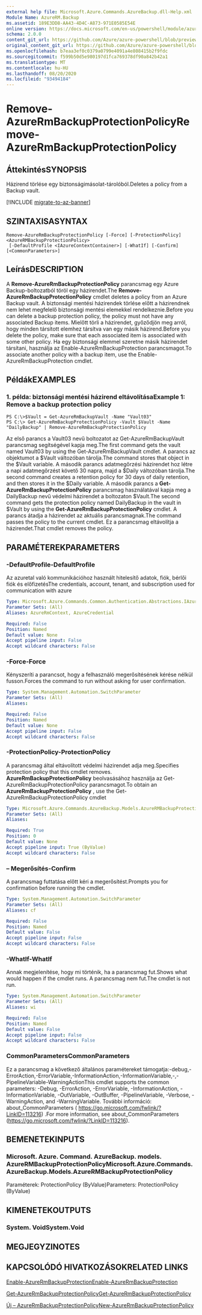 ```yaml
---
external help file: Microsoft.Azure.Commands.AzureBackup.dll-Help.xml
Module Name: AzureRM.Backup
ms.assetid: 189E3DD8-AA43-4D4C-A873-971E0585E54E
online version: https://docs.microsoft.com/en-us/powershell/module/azurerm.backup/remove-azurermbackupprotectionpolicy
schema: 2.0.0
content_git_url: https://github.com/Azure/azure-powershell/blob/preview/src/ResourceManager/AzureBackup/Commands.AzureBackup/help/Remove-AzureRmBackupProtectionPolicy.md
original_content_git_url: https://github.com/Azure/azure-powershell/blob/preview/src/ResourceManager/AzureBackup/Commands.AzureBackup/help/Remove-AzureRmBackupProtectionPolicy.md
ms.openlocfilehash: b7eaa3ef0c0379a0799e4091a4e808415b2f9fdc
ms.sourcegitcommit: f599b50d5e980197d1fca769378df90a842b42a1
ms.translationtype: MT
ms.contentlocale: hu-HU
ms.lasthandoff: 08/20/2020
ms.locfileid: "93494184"
---
```

# <span data-ttu-id="70959-101">Remove-AzureRmBackupProtectionPolicy</span><span class="sxs-lookup"><span data-stu-id="70959-101">Remove-AzureRmBackupProtectionPolicy</span></span>

## <span data-ttu-id="70959-102">Áttekintés</span><span class="sxs-lookup"><span data-stu-id="70959-102">SYNOPSIS</span></span>
<span data-ttu-id="70959-103">Házirend törlése egy biztonságimásolat-tárolóból.</span><span class="sxs-lookup"><span data-stu-id="70959-103">Deletes a policy from a Backup vault.</span></span>

[!INCLUDE [migrate-to-az-banner](../../includes/migrate-to-az-banner.md)]

## <span data-ttu-id="70959-104">SZINTAXISA</span><span class="sxs-lookup"><span data-stu-id="70959-104">SYNTAX</span></span>

```
Remove-AzureRmBackupProtectionPolicy [-Force] [-ProtectionPolicy] <AzureRMBackupProtectionPolicy>
 [-DefaultProfile <IAzureContextContainer>] [-WhatIf] [-Confirm] [<CommonParameters>]
```

## <span data-ttu-id="70959-105">Leírás</span><span class="sxs-lookup"><span data-stu-id="70959-105">DESCRIPTION</span></span>
<span data-ttu-id="70959-106">A **Remove-AzureRmBackupProtectionPolicy** parancsmag egy Azure Backup-boltozatból töröl egy házirendet.</span><span class="sxs-lookup"><span data-stu-id="70959-106">The **Remove-AzureRmBackupProtectionPolicy** cmdlet deletes a policy from an Azure Backup vault.</span></span>
<span data-ttu-id="70959-107">A biztonsági mentési házirendek törlése előtt a házirendnek nem lehet megfelelő biztonsági mentési elemekkel rendelkeznie.</span><span class="sxs-lookup"><span data-stu-id="70959-107">Before you can delete a backup protection policy, the policy must not have any associated Backup items.</span></span>
<span data-ttu-id="70959-108">Mielőtt törli a házirendet, győződjön meg arról, hogy minden társított elemhez társítva van egy másik házirend.</span><span class="sxs-lookup"><span data-stu-id="70959-108">Before you delete the policy, make sure that each associated item is associated with some other policy.</span></span>
<span data-ttu-id="70959-109">Ha egy biztonsági elemmel szeretne másik házirendet társítani, használja az Enable-AzureRmBackupProtection parancsmagot.</span><span class="sxs-lookup"><span data-stu-id="70959-109">To associate another policy with a backup item, use the Enable-AzureRmBackupProtection cmdlet.</span></span>

## <span data-ttu-id="70959-110">Példák</span><span class="sxs-lookup"><span data-stu-id="70959-110">EXAMPLES</span></span>

### <span data-ttu-id="70959-111">1. példa: biztonsági mentési házirend eltávolítása</span><span class="sxs-lookup"><span data-stu-id="70959-111">Example 1: Remove a backup protection policy</span></span>
```
PS C:\>$Vault = Get-AzureRmBackupVault -Name "Vault03"
PS C:\> Get-AzureRmBackupProtectionPolicy -Vault $Vault -Name "DailyBackup" | Remove-AzureRmBackupProtectionPolicy
```

<span data-ttu-id="70959-112">Az első parancs a Vault03 nevű boltozatot az Get-AzureRmBackupVault parancsmag segítségével kapja meg.</span><span class="sxs-lookup"><span data-stu-id="70959-112">The first command gets the vault named Vault03 by using the Get-AzureRmBackupVault cmdlet.</span></span>
<span data-ttu-id="70959-113">A parancs az objektumot a $Vault változóban tárolja.</span><span class="sxs-lookup"><span data-stu-id="70959-113">The command stores that object in the $Vault variable.</span></span>
<span data-ttu-id="70959-114">A második parancs adatmegőrzési házirendet hoz létre a napi adatmegőrzést követő 30 napra, majd a $Daily változóban tárolja.</span><span class="sxs-lookup"><span data-stu-id="70959-114">The second command creates a retention policy for 30 days of daily retention, and then stores it in the $Daily variable.</span></span>
<span data-ttu-id="70959-115">A második parancs a **Get-AzureRmBackupProtectionPolicy** parancsmag használatával kapja meg a DailyBackup nevű védelmi házirendet a boltozaton $Vault.</span><span class="sxs-lookup"><span data-stu-id="70959-115">The second command gets the protection policy named DailyBackup in the vault in $Vault by using the **Get-AzureRmBackupProtectionPolicy** cmdlet.</span></span>
<span data-ttu-id="70959-116">A parancs átadja a házirendet az aktuális parancsmagnak.</span><span class="sxs-lookup"><span data-stu-id="70959-116">The command passes the policy to the current cmdlet.</span></span>
<span data-ttu-id="70959-117">Ez a parancsmag eltávolítja a házirendet.</span><span class="sxs-lookup"><span data-stu-id="70959-117">That cmdlet removes the policy.</span></span>

## <span data-ttu-id="70959-118">PARAMÉTEREK</span><span class="sxs-lookup"><span data-stu-id="70959-118">PARAMETERS</span></span>

### <span data-ttu-id="70959-119">-DefaultProfile</span><span class="sxs-lookup"><span data-stu-id="70959-119">-DefaultProfile</span></span>
<span data-ttu-id="70959-120">Az azuretal való kommunikációhoz használt hitelesítő adatok, fiók, bérlői fiók és előfizetés</span><span class="sxs-lookup"><span data-stu-id="70959-120">The credentials, account, tenant, and subscription used for communication with azure</span></span>

```yaml
Type: Microsoft.Azure.Commands.Common.Authentication.Abstractions.IAzureContextContainer
Parameter Sets: (All)
Aliases: AzureRmContext, AzureCredential

Required: False
Position: Named
Default value: None
Accept pipeline input: False
Accept wildcard characters: False
```

### <span data-ttu-id="70959-121">-Force</span><span class="sxs-lookup"><span data-stu-id="70959-121">-Force</span></span>
<span data-ttu-id="70959-122">Kényszeríti a parancsot, hogy a felhasználó megerősítésének kérése nélkül fusson.</span><span class="sxs-lookup"><span data-stu-id="70959-122">Forces the command to run without asking for user confirmation.</span></span>

```yaml
Type: System.Management.Automation.SwitchParameter
Parameter Sets: (All)
Aliases:

Required: False
Position: Named
Default value: None
Accept pipeline input: False
Accept wildcard characters: False
```

### <span data-ttu-id="70959-123">-ProtectionPolicy</span><span class="sxs-lookup"><span data-stu-id="70959-123">-ProtectionPolicy</span></span>
<span data-ttu-id="70959-124">A parancsmag által eltávolított védelmi házirendet adja meg.</span><span class="sxs-lookup"><span data-stu-id="70959-124">Specifies protection policy that this cmdlet removes.</span></span>
<span data-ttu-id="70959-125">**AzureRmBackupProtectionPolicy** beolvasásához használja az Get-AzureRmBackupProtectionPolicy parancsmagot.</span><span class="sxs-lookup"><span data-stu-id="70959-125">To obtain an **AzureRmBackupProtectionPolicy** , use the Get-AzureRmBackupProtectionPolicy cmdlet</span></span>

```yaml
Type: Microsoft.Azure.Commands.AzureBackup.Models.AzureRMBackupProtectionPolicy
Parameter Sets: (All)
Aliases:

Required: True
Position: 0
Default value: None
Accept pipeline input: True (ByValue)
Accept wildcard characters: False
```

### <span data-ttu-id="70959-126">– Megerősítés</span><span class="sxs-lookup"><span data-stu-id="70959-126">-Confirm</span></span>
<span data-ttu-id="70959-127">A parancsmag futtatása előtt kéri a megerősítést.</span><span class="sxs-lookup"><span data-stu-id="70959-127">Prompts you for confirmation before running the cmdlet.</span></span>

```yaml
Type: System.Management.Automation.SwitchParameter
Parameter Sets: (All)
Aliases: cf

Required: False
Position: Named
Default value: False
Accept pipeline input: False
Accept wildcard characters: False
```

### <span data-ttu-id="70959-128">-WhatIf</span><span class="sxs-lookup"><span data-stu-id="70959-128">-WhatIf</span></span>
<span data-ttu-id="70959-129">Annak megjelenítése, hogy mi történik, ha a parancsmag fut.</span><span class="sxs-lookup"><span data-stu-id="70959-129">Shows what would happen if the cmdlet runs.</span></span>
<span data-ttu-id="70959-130">A parancsmag nem fut.</span><span class="sxs-lookup"><span data-stu-id="70959-130">The cmdlet is not run.</span></span>

```yaml
Type: System.Management.Automation.SwitchParameter
Parameter Sets: (All)
Aliases: wi

Required: False
Position: Named
Default value: False
Accept pipeline input: False
Accept wildcard characters: False
```

### <span data-ttu-id="70959-131">CommonParameters</span><span class="sxs-lookup"><span data-stu-id="70959-131">CommonParameters</span></span>
<span data-ttu-id="70959-132">Ez a parancsmag a következő általános paramétereket támogatja:-debug,-ErrorAction,-ErrorVariable,-InformationAction,-InformationVariable,-,-PipelineVariable-WarningAction</span><span class="sxs-lookup"><span data-stu-id="70959-132">This cmdlet supports the common parameters: -Debug, -ErrorAction, -ErrorVariable, -InformationAction, -InformationVariable, -OutVariable, -OutBuffer, -PipelineVariable, -Verbose, -WarningAction, and -WarningVariable.</span></span> <span data-ttu-id="70959-133">További információ: about_CommonParameters ( https://go.microsoft.com/fwlink/?LinkID=113216) .</span><span class="sxs-lookup"><span data-stu-id="70959-133">For more information, see about_CommonParameters (https://go.microsoft.com/fwlink/?LinkID=113216).</span></span>

## <span data-ttu-id="70959-134">BEMENETEK</span><span class="sxs-lookup"><span data-stu-id="70959-134">INPUTS</span></span>

### <span data-ttu-id="70959-135">Microsoft. Azure. Command. AzureBackup. models. AzureRMBackupProtectionPolicy</span><span class="sxs-lookup"><span data-stu-id="70959-135">Microsoft.Azure.Commands.AzureBackup.Models.AzureRMBackupProtectionPolicy</span></span>
<span data-ttu-id="70959-136">Paraméterek: ProtectionPolicy (ByValue)</span><span class="sxs-lookup"><span data-stu-id="70959-136">Parameters: ProtectionPolicy (ByValue)</span></span>

## <span data-ttu-id="70959-137">KIMENETEK</span><span class="sxs-lookup"><span data-stu-id="70959-137">OUTPUTS</span></span>

### <span data-ttu-id="70959-138">System. Void</span><span class="sxs-lookup"><span data-stu-id="70959-138">System.Void</span></span>

## <span data-ttu-id="70959-139">MEGJEGYZI</span><span class="sxs-lookup"><span data-stu-id="70959-139">NOTES</span></span>

## <span data-ttu-id="70959-140">KAPCSOLÓDÓ HIVATKOZÁSOK</span><span class="sxs-lookup"><span data-stu-id="70959-140">RELATED LINKS</span></span>

[<span data-ttu-id="70959-141">Enable-AzureRmBackupProtection</span><span class="sxs-lookup"><span data-stu-id="70959-141">Enable-AzureRmBackupProtection</span></span>](./Enable-AzureRmBackupProtection.md)

[<span data-ttu-id="70959-142">Get-AzureRmBackupProtectionPolicy</span><span class="sxs-lookup"><span data-stu-id="70959-142">Get-AzureRmBackupProtectionPolicy</span></span>](./Get-AzureRmBackupProtectionPolicy.md)

[<span data-ttu-id="70959-143">Új – AzureRmBackupProtectionPolicy</span><span class="sxs-lookup"><span data-stu-id="70959-143">New-AzureRmBackupProtectionPolicy</span></span>](./New-AzureRmBackupProtectionPolicy.md)


